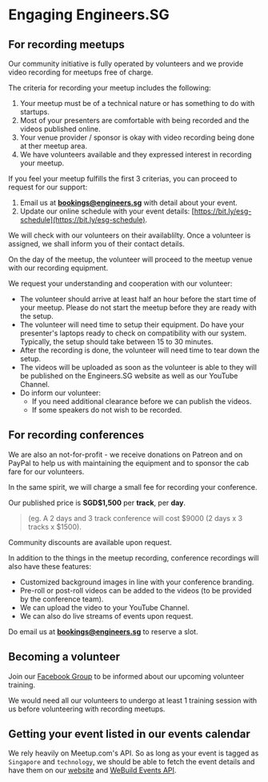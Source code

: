 # Engaging Engineers.SG

## For recording meetups

Our community initiative is fully operated by volunteers and we provide video recording for meetups free of charge.

The criteria for recording your meetup includes the following:

1. Your meetup must be of a technical nature or has something to do with startups.
2. Most of your presenters are comfortable with being recorded and the videos published online.
3. Your venue provider / sponsor is okay with video recording being done at ther meetup area.
4. We have volunteers available and they expressed interest in recording your meetup.

If you feel your meetup fulfills the first 3 criterias, you can proceed to request for our support:

1. Email us at **bookings@engineers.sg** with detail about your event.
2. Update our online schedule with your event details: [https://bit.ly/esg-schedule](https://bit.ly/esg-schedule).

We will check with our volunteers on their availablilty. Once a volunteer is assigned, we shall inform you of their contact details.

On the day of the meetup, the volunteer will proceed to the meetup venue with our recording equipment.

We request your understanding and cooperation with our volunteer:

- The volunteer should arrive at least half an hour before the start time of your meetup. Please do not start the meetup before they are ready with the setup.
- The volunteer will need time to setup their equipment. Do have your presenter's laptops ready to check on compatibility with our system. Typically, the setup should take between 15 to 30 minutes.
- After the recording is done, the volunteer will need time to tear down the setup.
- The videos will be uploaded as soon as the volunteer is able to they will be published on the Engineers.SG website as well as our YouTube Channel.
- Do inform our volunteer:
	- If you need additional clearance before we can publish the videos.
	- If some speakers do not wish to be recorded.

## For recording conferences

We are also an not-for-profit - we receive donations on Patreon and on PayPal to help us with maintaining the equipment and to sponsor the cab fare for our volunteers.

In the same spirit, we will charge a small fee for recording your conference.

Our published price is **SGD$1,500** per **track**, per **day**. 

> (eg. A 2 days and 3 track conference will cost $9000 (2 days x 3 tracks x $1500).

Community discounts are available upon request.

In addition to the things in the meetup recording, conference recordings will also have these features:

- Customized background images in line with your conference branding.
- Pre-roll or post-roll videos can be added to the videos (to be provided by the conference team).
- We can upload the video to your YouTube Channel.
- We can also do live streams of events upon request.

Do email us at **bookings@engineers.sg** to reserve a slot.

## Becoming a volunteer

Join our [Facebook Group](https://www.facebook.com/groups/1070735369629915/) to be informed about our upcoming volunteer training.

We would need all our volunteers to undergo at least 1 training session with us before volunteering with recording meetups.

## Getting your event listed in our events calendar

We rely heavily on Meetup.com's API. So as long as your event is tagged as `Singapore` and `technology`, we should be able to fetch the event details and have them on our [website](https://engineers.sg/events) and [WeBuild Events API](https://engineers.sg/api/events).